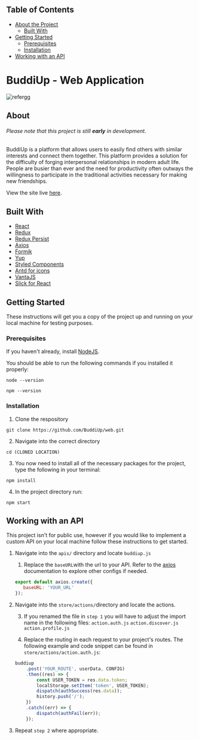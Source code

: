 ## Table of Contents

* [About the Project](#about)
  * [Built With](#built-with)
* [Getting Started](#getting-started)
  * [Prerequisites](#prerequisites)
  * [Installation](#installation)
* [Working with an API](#working-with-an-api)


# BuddiUp - Web Application
![refergg](https://media.giphy.com/media/ehItJrO23KHESUBNdi/giphy.gif)

## About
###### Please note that this project is still **early** in development. 
BuddiUp is a platform that allows users to easily find others with similar interests and connect them together. This platform provides a solution for the difficulty of forging interpersonal relationships in modern adult life. People are busier than ever and the need for productivity often outways the willingness to participate in the traditional activities necessary for making new friendships.

View the site live [here](https://www.buddiup.co/).

## Built With

* [React](https://reactjs.org/)
* [Redux](https://redux.js.org/)
* [Redux Persist](https://github.com/rt2zz/redux-persist)
* [Axios](https://www.npmjs.com/package/axios)
* [Formik](https://jaredpalmer.com/formik)
* [Yup](https://github.com/jquense/yup)
* [Styled Components](https://styled-components.com/)
* [Antd for icons](https://ant.design/)
* [VantaJS](https://www.vantajs.com/)
* [Slick for React](https://www.npmjs.com/package/react-slick)

## Getting Started

These instructions will get you a copy of the project up and running on your local machine for testing purposes.

### Prerequisites
If you haven't already, install [NodeJS](https://nodejs.org/en/download/).

You should be able to run the following commands if you installed it properly:

```
node --version

npm --version
```

### Installation

1. Clone the respository

```
git clone https://github.com/BuddiUp/web.git
```

2. Navigate into the correct directory

```
cd (CLONED LOCATION)
```

3. You now need to install all of the necessary packages for the project, type the following in your terminal:

```
npm install
```

4. In the project directory run:

```
npm start
```

## Working with an API
This project isn't for public use, however if you would like to implement a custom API on your local machine follow these instructions to get started.

1. Navigate into the ```apis/``` directory and locate ```buddiup.js```
	1. Replace the ```baseURL```with the url to your API. Refer to the [axios](https://github.com/axios/axios) documentation to explore other configs if needed.
	```javascript
	export default axios.create({
       baseURL: 'YOUR_URL'
	});
	```
	
2. Navigate into the ```store/actions/```directory and locate the actions.

	3. If you renamed the file in ```step 1``` you will have to adjust the import name in the following files: ```action.auth.js``` ```action.discover.js``` ```action.profile.js```

	3. Replace the routing in each request to your project's routes.
	The following example and code snippet can be found in ```store/actions/action.auth.js```:
	```javascript
	buddiup
        .post('YOUR_ROUTE', userData, CONFIG)
        .then((res) => {
            const USER_TOKEN = res.data.token;
            localStorage.setItem('token', USER_TOKEN);
            dispatch(authSuccess(res.data));
            history.push('/');
        })
        .catch((err) => {
            dispatch(authFail(err));
        });
	```
3. Repeat ```step 2``` where appropriate.
